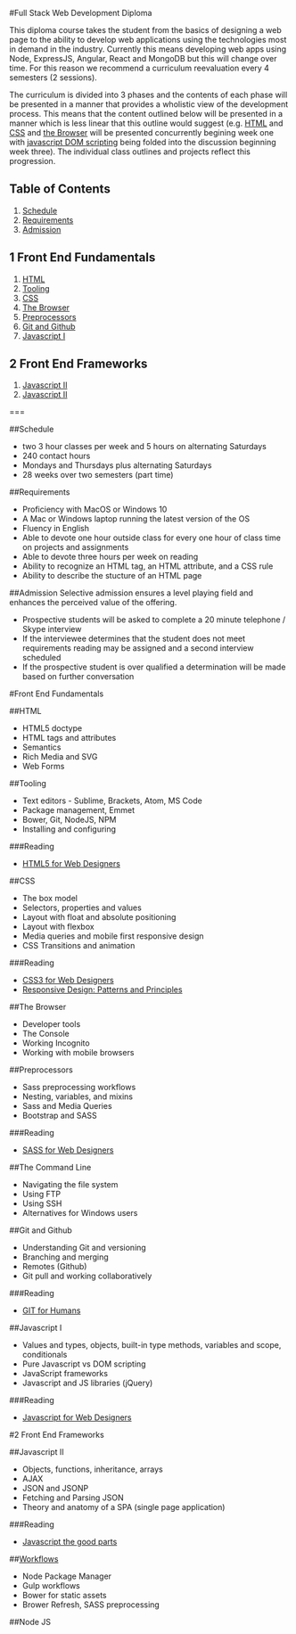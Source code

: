 #Full Stack Web Development Diploma

This diploma course takes the student from the basics of designing a web page to the ability to develop web applications using the technologies most in demand in the industry. Currently this means developing web apps using Node, ExpressJS, Angular, React and MongoDB but this will change over time. For this reason we recommend a curriculum reevaluation every 4 semesters (2 sessions).

The curriculum is divided into 3 phases and the contents of each phase will be presented in a manner that provides a wholistic view of the development process. This means that the content outlined below will be presented in a manner which is less linear that this outline would suggest (e.g. [HTML](#html) and [CSS](#css) and [the Browser](#the-browser) will be presented concurrently begining week one with [javascript DOM scripting](#javascript-i) being folded into the discussion beginning week three). The individual class outlines and projects reflect this progression.

## Table of Contents

1. [Schedule](#schedule)
1. [Requirements](#requirements)
1. [Admission](#admission)

## 1 Front End Fundamentals
1. [HTML](#html)
1. [Tooling](#tooling)
2. [CSS](#css)
3. [The Browser](#the-browser)
3. [Preprocessors](#preprocessors)
3. [Git and Github](#git-and-github)
3. [Javascript I](#javascript-i)

## 2 Front End Frameworks
1. [Javascript II](#javascript-ii)
1. [Javascript II](#javascript-ii)

===

##Schedule
- two 3 hour classes per week and 5 hours on alternating Saturdays
- 240 contact hours
- Mondays and Thursdays plus alternating Saturdays
- 28 weeks over two semesters (part time)

##Requirements
- Proficiency with MacOS or Windows 10
- A Mac or Windows laptop running the latest version of the OS
- Fluency in English
- Able to devote one hour outside class for every one hour of class time on projects and assignments
- Able to devote three hours per week on reading
- Ability to recognize an HTML tag, an HTML attribute, and a CSS rule
- Ability to describe the stucture of an HTML page

##Admission
Selective admission ensures a level playing field and enhances the perceived value of the offering.
- Prospective students will be asked to complete a 20 minute telephone / Skype interview
- If the interviewee determines that the student does not meet requirements reading may be assigned and a second interview scheduled
- If the prospective student is over qualified a determination will be made based on further conversation

#Front End Fundamentals

##HTML
- HTML5 doctype 
- HTML tags and attributes
- Semantics
- Rich Media and SVG
- Web Forms

##Tooling
- Text editors - Sublime, Brackets, Atom, MS Code
- Package management, Emmet
- Bower, Git, NodeJS, NPM
- Installing and configuring

###Reading
- [HTML5 for Web Designers](https://abookapart.com/products/html5-for-web-designers)

##CSS
- The box model
- Selectors, properties and values
- Layout with float and absolute positioning
- Layout with flexbox
- Media queries and mobile first responsive design
- CSS Transitions and animation

###Reading
- [CSS3 for Web Designers](https://abookapart.com/products/css3-for-web-designers)
- [Responsive Design: Patterns and Principles](https://abookapart.com/products/responsive-design-patterns-principles)

##The Browser
- Developer tools
- The Console
- Working Incognito 
- Working with mobile browsers

##Preprocessors
- Sass preprocessing workflows
- Nesting, variables, and mixins
- Sass and Media Queries
- Bootstrap and SASS

###Reading
- [SASS for Web Designers](https://abookapart.com/products/sass-for-web-designers)

##The Command Line
- Navigating the file system
- Using FTP
- Using SSH
- Alternatives for Windows users

##Git and Github
- Understanding Git and versioning
- Branching and merging
- Remotes (Github)
- Git pull and working collaboratively

###Reading
- [GIT for Humans](https://abookapart.com/products/git-for-humans)

##Javascript I
- Values and types, objects, built-in type methods, variables and scope, conditionals
- Pure Javascript vs DOM scripting
- JavaScript frameworks
- Javascript and JS libraries (jQuery)

###Reading
- [Javascript for Web Designers](https://abookapart.com/products/javascript-for-web-designers)


#2 Front End Frameworks

##Javascript II
- Objects, functions, inheritance, arrays
- AJAX
- JSON and JSONP
- Fetching and Parsing JSON
- Theory and anatomy of a SPA (single page application)

###Reading
- [Javascript the good parts](http://shop.oreilly.com/product/9780596517748.do)

##[Workflows](https://github.com/mean-fall-2016/session-3)
- Node Package Manager
- Gulp workflows
- Bower for static assets
- Brower Refresh, SASS preprocessing

##Node JS

